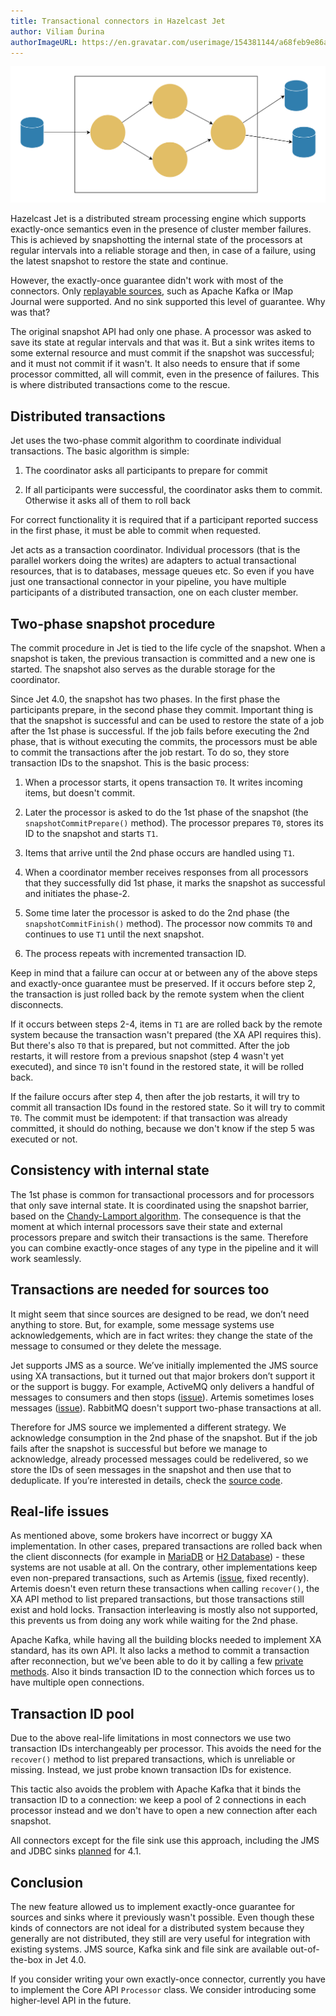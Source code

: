 ```yaml
---
title: Transactional connectors in Hazelcast Jet
author: Viliam Ďurina
authorImageURL: https://en.gravatar.com/userimage/154381144/a68feb9e86a976869d646e7cf7669510.jpg
---
```


![](assets/2020-02-20-transactional-processors-featured-img.png)

Hazelcast Jet is a distributed stream processing engine which supports
exactly-once semantics even in the presence of cluster member failures.
This is achieved by snapshotting the internal state of the processors at
regular intervals into a reliable storage and then, in case of a
failure, using the latest snapshot to restore the state and continue.

However, the exactly-once guarantee didn't work with most of the
connectors. Only [replayable
sources](https://docs.hazelcast.org/docs/jet/latest-dev/manual/#replayable-source),
such as Apache Kafka or IMap Journal were supported. And no sink
supported this level of guarantee. Why was that?

The original snapshot API had only one phase. A processor was asked to
save its state at regular intervals and that was it. But a sink writes
items to some external resource and must commit if the snapshot was
successful; and it must not commit if it wasn't. It also needs to ensure
that if some processor committed, all will commit, even in the presence
of failures. This is where distributed transactions come to the rescue.

## Distributed transactions

Jet uses the two-phase commit algorithm to coordinate individual
transactions. The basic algorithm is simple:

1. The coordinator asks all participants to prepare for commit

2. If all participants were successful, the coordinator asks them to
   commit. Otherwise it asks all of them to roll back

For correct functionality it is required that if a participant reported
success in the first phase, it must be able to commit when requested.

Jet acts as a transaction coordinator. Individual processors (that is
the parallel workers doing the writes) are adapters to actual
transactional resources, that is to databases, message queues etc. So
even if you have just one transactional connector in your pipeline, you
have multiple participants of a distributed transaction, one on each
cluster member.

## Two-phase snapshot procedure

The commit procedure in Jet is tied to the life cycle of the snapshot.
When a snapshot is taken, the previous transaction is committed and a
new one is started. The snapshot also serves as the durable storage for
the coordinator.

Since Jet 4.0, the snapshot has two phases. In the first phase the
participants prepare, in the second phase they commit. Important thing
is that the snapshot is successful and can be used to restore the state
of a job after the 1st phase is successful. If the job fails before
executing the 2nd phase, that is without executing the commits, the
processors must be able to commit the transactions after the job
restart. To do so, they store transaction IDs to the snapshot. This is
the basic process:

1. When a processor starts, it opens transaction `T0`. It writes
   incoming items, but doesn't commit.

2. Later the processor is asked to do the 1st phase of the snapshot (the
   `snapshotCommitPrepare()` method). The processor prepares `T0`,
   stores its ID to the snapshot and starts `T1`.

3. Items that arrive until the 2nd phase occurs are handled using `T1`.

4. When a coordinator member receives responses from all processors that
   they successfully did 1st phase, it marks the snapshot as successful
   and initiates the phase-2.

5. Some time later the processor is asked to do the 2nd phase (the
   `snapshotCommitFinish()` method). The processor now commits `T0` and
   continues to use `T1` until the next snapshot.

6. The process repeats with incremented transaction ID.

Keep in mind that a failure can occur at or between any of the above
steps and exactly-once guarantee must be preserved. If it occurs before
step 2, the transaction is just rolled back by the remote system when
the client disconnects.

If it occurs between steps 2-4, items in `T1` are are rolled back by the
remote system because the transaction wasn't prepared (the XA API
requires this). But there's also `T0` that is prepared, but not
committed. After the job restarts, it will restore from a previous
snapshot (step 4 wasn't yet executed), and since `T0` isn't found in the
restored state, it will be rolled back.

If the failure occurs after step 4, then after the job restarts, it will
try to commit all transaction IDs found in the restored state. So it
will try to commit `T0`. The commit must be idempotent: if that
transaction was already committed, it should do nothing, because we
don't know if the step 5 was executed or not.

## Consistency with internal state

The 1st phase is common for transactional processors and for processors
that only save internal state. It is coordinated using the snapshot
barrier, based on the [Chandy-Lamport
algorithm](https://docs.hazelcast.org/docs/jet/latest-dev/manual/#distributed-snapshot).
The consequence is that the moment at which internal processors save
their state and external processors prepare and switch their
transactions is the same. Therefore you can combine exactly-once stages
of any type in the pipeline and it will work seamlessly.

## Transactions are needed for sources too

It might seem that since sources are designed to be read, we don’t need
anything to store. But, for example, some message systems use
acknowledgements, which are in fact writes: they change the state of the
message to consumed or they delete the message.

Jet supports JMS as a source. We’ve initially implemented the JMS source
using XA transactions, but it turned out that major brokers don’t
support it or the support is buggy. For example, ActiveMQ only delivers
a handful of messages to consumers and then stops
([issue](https://issues.apache.org/jira/projects/AMQ/issues/AMQ-7369)).
Artemis sometimes loses messages
([issue](https://issues.apache.org/jira/projects/ARTEMIS/issues/ARTEMIS-2546)).
RabbitMQ doesn't support two-phase transactions at all.

Therefore for JMS source we implemented a different strategy. We
acknowledge consumption in the 2nd phase of the snapshot. But if the job
fails after the snapshot is successful but before we manage to
acknowledge, already processed messages could be redelivered, so we
store the IDs of seen messages in the snapshot and then use that to
deduplicate. If you’re interested in details, check the [source
code](https://github.com/hazelcast/hazelcast-jet/blob/master/hazelcast-jet-core/src/main/java/com/hazelcast/jet/impl/connector/StreamJmsP.java).

## Real-life issues

As mentioned above, some brokers have incorrect or buggy XA
implementation. In other cases, prepared transactions are rolled back
when the client disconnects (for example in
[MariaDB](https://jira.mariadb.org/browse/MDEV-742) or [H2
Database](https://github.com/h2database/h2database/issues/2347)) - these
systems are not usable at all. On the contrary, other implementations
keep even non-prepared transactions, such as Artemis
([issue](https://issues.apache.org/jira/browse/ARTEMIS-2559), fixed
recently). Artemis doesn't even return these transactions when calling
`recover()`, the XA API method to list prepared transactions, but those
transactions still exist and hold locks. Transaction interleaving is
mostly also not supported, this prevents us from doing any work while
waiting for the 2nd phase.

Apache Kafka, while having all the building blocks needed to implement
XA standard, has its own API. It also lacks a method to commit a
transaction after reconnection, but we’ve been able to do it by calling
a few [private
methods](https://github.com/hazelcast/hazelcast-jet/blob/master/extensions/kafka/src/main/java/com/hazelcast/jet/kafka/impl/ResumeTransactionUtil.java#L43-L64).
Also it binds transaction ID to the connection which forces us to have
multiple open connections.

## Transaction ID pool

Due to the above real-life limitations in most connectors we use two
transaction IDs interchangeably per processor. This avoids the need for
the `recover()` method to list prepared transactions, which is
unreliable or missing. Instead, we just probe known transaction IDs for
existence.

This tactic also avoids the problem with Apache Kafka that it binds the
transaction ID to a connection: we keep a pool of 2 connections in each
processor instead and we don't have to open a new connection after each
snapshot.

All connectors except for the file sink use this approach, including the
JMS and JDBC sinks
[planned](https://github.com/hazelcast/hazelcast-jet/pull/1813) for 4.1.

## Conclusion

The new feature allowed us to implement exactly-once guarantee for
sources and sinks where it previously wasn't possible. Even though these
kinds of connectors are not ideal for a distributed system because they
generally are not distributed, they still are very useful for
integration with existing systems. JMS source, Kafka sink and file sink
are available out-of-the-box in Jet 4.0.

If you consider writing your own exactly-once connector, currently you
have to implement the Core API `Processor` class. We consider
introducing some higher-level API in the future.
